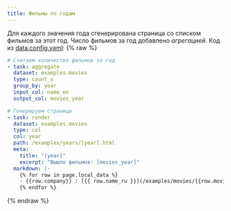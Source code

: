 ```yaml
---
title: Фильмы по годам
---
```


Для каждого значения года сгенерирована страница со списком фильмов
за этот год. Число фильмов за год добавлено _агрегацией_. Код из [data.config.yaml](/+doc:data_config_ru):
{% raw %}
```yaml
# Считаем количество фильмов за год
- task: aggregate
  dataset: examples.movies
  type: count_u
  group_by: year
  input_col: name_en
  output_col: movies_year

# Генерируем страницы
- task: render
  dataset: examples.movies
  type: col
  col: year
  path: /examples/years/[year].html
  meta:
    title: "[year]"
    excerpt: "Вышло фильмов: [movies_year]"
  markdown: |-
    {% for row in page.local_data %}
    - {{row.company}} : [{{ row.name_ru }}](/examples/movies/{{row.movie_slug}}.html)
    {% endfor %}
```
{% endraw %}
